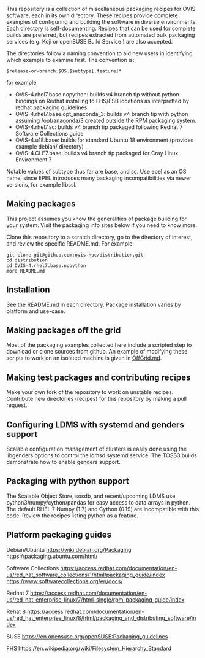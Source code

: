 This repository is a collection of miscellaneous packaging recipes for OVIS software, each in its own directory. These recipes provide complete examples of configuring and building the software in diverse environments.
Each directory is self-documenting. Recipes that can be used for complete builds are preferred, but recipes extracted from automated bulk packaging services (e.g. Koji or openSUSE Build Service ) are also accepted.

The directories follow a naming convention to aid new users in identifying which example to examine first. The convention is:

	$release-or-branch.$OS.$subtype[.feature]*

for example 
* OVIS-4.rhel7.base.nopython: builds v4 branch tip without python bindings on Redhat installing to LHS/FSB locations as interpretted by redhat packaging guidelines.
* OVIS-4.rhel7.base.opt_anaconda_3: builds v4 branch tip with python assuming /opt/anaconda/3 created outside the RPM packaging system.
* OVIS-4.rhel7.sc: builds v4 branch tip packaged following Redhat 7 Software Collections guide
* OVIS-4.u18.base: builds for standard Ubuntu 18 environment (provides example debian/ directory)
* OVIS-4.CLE7.base: builds v4 branch tip packaged for Cray Linux Environment 7

Notable values of subtype thus far are base, and sc. Use epel as an OS name, since EPEL introduces many packaging incompatibilities via newer versions, for example libssl.

## Making packages

This project assumes you know the generalities of package building for your system. Visit
the packaging info sites below if you need to know more.

Clone this repository to a scratch directory, go to the directory of interest, and review the
specific README.md. For example:

    git clone git@github.com:ovis-hpc/distribution.git
    cd distribution
    cd OVIS-4.rhel7.base.nopython
    more README.md

## Installation
See the README.md in each directory. Package installation varies by platform and use-case.

## Making packages off the grid
Most of the packaging examples collected here include a scripted step to download or clone
sources from github. An example of modifying these scripts to work
on an isolated machine is given in [OffGrid.md](OffGrid.md).

## Making test packages and contributing recipes
Make your own fork of the repository to work on unstable recipes. Contribute new directories (recipes) for this repository by making a pull request.

## Configuring LDMS with systemd and genders support
Scalable configuration management of clusters is easily done using the libgenders
options to control the ldmsd systemd service. The TOSS3 builds demonstrate how to
enable genders support.

## Packaging with python support
The Scalable Object Store, sosdb, and recent/upcoming LDMS use python3/numpy/cython/pandas for easy access to data arrays in python.
The default RHEL 7 Numpy (1.7) and Cython (0.19) are incompatible with this code.
Review the recipes listing python as a feature.

## Platform packaging guides

Debian/Ubuntu
https://wiki.debian.org/Packaging
https://packaging.ubuntu.com/html/

Software Collections
https://access.redhat.com/documentation/en-us/red_hat_software_collections/1/html/packaging_guide/index
https://www.softwarecollections.org/en/docs/

Redhat 7
https://access.redhat.com/documentation/en-us/red_hat_enterprise_linux/7/html-single/rpm_packaging_guide/index

Rehat 8
https://access.redhat.com/documentation/en-us/red_hat_enterprise_linux/8/html/packaging_and_distributing_software/index

SUSE
https://en.opensuse.org/openSUSE:Packaging_guidelines

FHS
https://en.wikipedia.org/wiki/Filesystem_Hierarchy_Standard

